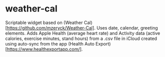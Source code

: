 # weather-cal

Scriptable widget based on (Weather Cal)[https://github.com/mzeryck/Weather-Cal]. Uses date, calendar, greeting elements. Adds Apple Health (average heart rate) and Activity data (active calories, exercise minutes, stand hours) from a .csv file in iCloud created using auto-sync from the app (Health Auto Export)[https://www.healthexportapp.com/]. 
